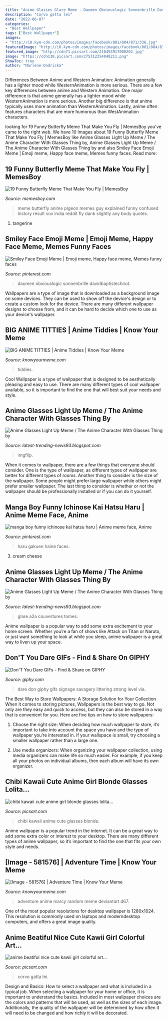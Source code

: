 ```yaml
---
title: "Anime Glasses Glare Meme - Daumen Obviouslogic Sonnenbrille Davidbaptistechirot"
description: "Corvo gatta lei"
date: "2022-06-07"
categories:
- "Best Wallpaper"
tags: ["Best Wallpaper"]
images:
- "http://i0.kym-cdn.com/photos/images/facebook/001/084/871/336.jpg"
featuredImage: "http://i0.kym-cdn.com/photos/images/facebook/001/084/871/336.jpg"
featured_image: "http://cdn71.picsart.com/210493917000202.jpg"
image: "https://cdn130.picsart.com/275312254048211.png"
ShowToc: true
author: "Marlene Ondricka"
---
```



Differences Between Anime and Western Animation: Animation generally has a lighter mood while WesternAnimation is more serious.
There are a few key differences between anime and Western Animation. One major difference is that anime generally has a lighter mood while WesternAnimation is more serious. Another big difference is that anime typically uses more animation than WesternAnimation. Lastly, anime often features characters that are more humorous than WestAnimation characters.

	

		
looking for 19 Funny Butterfly Meme That Make You Fly | MemesBoy you've came to the right web. We have 10 Images about 19 Funny Butterfly Meme That Make You Fly | MemesBoy like Anime Glasses Light Up Meme / The Anime Character With Glasses Thing by, Anime Glasses Light Up Meme / The Anime Character With Glasses Thing by and also Smiley Face Emoji Meme | Emoji meme, Happy face meme, Memes funny faces. Read more:
		
    
## 19 Funny Butterfly Meme That Make You Fly | MemesBoy

<img loading=lazy src="http://www.memesboy.com/wp-content/uploads/2018/10/Is-This-An-India-Butterfly-Meme.jpg" onerror="this.onerror=null;this.src='https://tse4.mm.bing.net/th?id=OIP.Jc2fgoFE2Bdo8YYl_-szbgHaHa&amp;pid=15.1';" alt="19 Funny Butterfly Meme That Make You Fly | MemesBoy">

_Source: memesboy.com_

>meme butterfly anime pigeon memes guy explained funny confused history result vox india reddit fly dank slightly any body quotes. 

	

1. tangerine 

    
## Smiley Face Emoji Meme | Emoji Meme, Happy Face Meme, Memes Funny Faces

<img loading=lazy src="https://i.pinimg.com/736x/96/44/6f/96446f417bfb462826a21e5acc2da02d.jpg" onerror="this.onerror=null;this.src='https://tse2.mm.bing.net/th?id=OIP.58PCkxEEtK_e-Vy88jN7vQHaJ3&amp;pid=15.1';" alt="Smiley Face Emoji Meme | Emoji meme, Happy face meme, Memes funny faces">

_Source: pinterest.com_

>daumen obviouslogic sonnenbrille davidbaptistechirot. 

	

Wallpapers are a type of image that is downloaded as a background image on some devices. They can be used to show off the device's design or to create a custom look for the device. There are many different wallpaper designs to choose from, and it can be hard to decide which one to use as your device's wallpaper.

    
## BIG ANIME TITTIES | Anime Tiddies | Know Your Meme

<img loading=lazy src="http://i0.kym-cdn.com/photos/images/facebook/001/084/871/336.jpg" onerror="this.onerror=null;this.src='https://tse3.mm.bing.net/th?id=OIP.cKTMC8DkTPdzGvOFBhnxSwHaHV&amp;pid=15.1';" alt="BIG ANIME TITTIES | Anime Tiddies | Know Your Meme">

_Source: knowyourmeme.com_

>tiddies. 

	

Cool Wallpaper is a type of wallpaper that is designed to be aesthetically pleasing and easy to use. There are many different types of cool wallpaper available, so it is important to find the one that will best suit your needs and style.

    
## Anime Glasses Light Up Meme / The Anime Character With Glasses Thing By

<img loading=lazy src="https://i.imgflip.com/435zut.jpg" onerror="this.onerror=null;this.src='https://tse1.mm.bing.net/th?id=OIP.lyR2bp-eYAP_mQbxoO6evgHaJg&amp;pid=15.1';" alt="Anime Glasses Light Up Meme / The Anime Character With Glasses Thing by">

_Source: latest-trending-news93.blogspot.com_

>imgflip. 

	

When it comes to wallpaper, there are a few things that everyone should consider. One is the type of wallpaper, as different types of wallpaper are better for different types of rooms. Another thing to consider is the size of the wallpaper. Some people might prefer large wallpaper while others might prefer smaller wallpaper. The last thing to consider is whether or not the wallpaper should be professionally installed or if you can do it yourself.

    
## Manga Boy Funny Ichinose Kai Hatsu Haru | Anime Meme Face, Anime

<img loading=lazy src="https://i.pinimg.com/736x/a2/d4/e1/a2d4e178be86df4ce52ca69b7e336bf2.jpg" onerror="this.onerror=null;this.src='https://tse1.mm.bing.net/th?id=OIP.ptFdkQpYeyRBcuKKKSVfFgAAAA&amp;pid=15.1';" alt="manga boy funny ichinose kai hatsu haru | Anime meme face, Anime">

_Source: pinterest.com_

>haru gakuen haine faces. 

	

3. cream cheese 

    
## Anime Glasses Light Up Meme / The Anime Character With Glasses Thing By

<img loading=lazy src="https://media1.tenor.com/images/c0ed2e6e33bcfe68de3e31a3e7d382da/tenor.gif?itemid=10669548" onerror="this.onerror=null;this.src='https://tse2.mm.bing.net/th?id=OIP.wO0ubjO8_mjePjGj59OC2gAAAA&amp;pid=15.1';" alt="Anime Glasses Light Up Meme / The Anime Character With Glasses Thing by">

_Source: latest-trending-news93.blogspot.com_

>glare a2a couvertures tomes. 

	

Anime wallpaper is a popular way to add some extra excitement to your home screen. Whether you’re a fan of shows like Attack on Titan or Naruto, or just want something to look at while you sleep, anime wallpaper is a great way to liven up your space.

    
## Don&#039;T You Dare GIFs - Find &amp; Share On GIPHY

<img loading=lazy src="https://media.giphy.com/media/3otPoQqrl8oggqDKg0/giphy.gif" onerror="this.onerror=null;this.src='https://tse4.mm.bing.net/th?id=OIP.f_N7MNNDD-kPTQvHthMFmAHaEK&amp;pid=15.1';" alt="Don&#039;T You Dare GIFs - Find &amp; Share on GIPHY">

_Source: giphy.com_

>dare don giphy gifs signage savagery littering strong level via. 

	

The Best Way to Store Wallpapers: A Storage Solution for Your Collection
When it comes to storing pictures, Wallpapers is the best way to go. Not only are they easy and quick to access, but they can also be stored in a way that is convenient for you. Here are five tips on how to store wallpapers:
1) Choose the right size: When deciding how much wallpaper to store, it’s important to take into account the space you have and the type of wallpaper you’re interested in. If your wallspace is small, try choosing a smaller wallpaper rather than a large one.

2) Use media organizers: When organizing your wallpaper collection, using media organizers can make life so much easier. For example, if you keep all your photos on individual albums, then each album will have its own organizer.

    
## Chibi Kawaii Cute Anime Girl Blonde Glasses Lolita...

<img loading=lazy src="https://cdn130.picsart.com/275312254048211.png" onerror="this.onerror=null;this.src='https://tse3.mm.bing.net/th?id=OIP.NRME8t1YszotxzFAvrOuCgAAAA&amp;pid=15.1';" alt="chibi kawaii cute anime girl blonde glasses lolita...">

_Source: picsart.com_

>chibi kawaii anime cute glasses blonde. 

	

Anime wallpaper is a popular trend in the internet. It can be a great way to add some extra color or interest to your desktop. There are many different types of anime wallpaper, so it’s important to find the one that fits your own style and needs.

    
## [Image - 581576] | Adventure Time | Know Your Meme

<img loading=lazy src="http://i0.kym-cdn.com/photos/images/newsfeed/000/581/576/d67.jpg" onerror="this.onerror=null;this.src='https://tse3.mm.bing.net/th?id=OIP.TnPRSjTaKwMtpQkka9YAwgHaD6&amp;pid=15.1';" alt="[Image - 581576] | Adventure Time | Know Your Meme">

_Source: knowyourmeme.com_

>adventure anime marcy random meme deviantart d67. 

	

One of the most popular resolutions for desktop wallpaper is 1280x1024. This resolution is commonly used on laptops and moderndesktop computers, and offers a great image quality.

    
## Anime Beatiful Nice Cute Kawii Girl Colorful Art...

<img loading=lazy src="http://cdn71.picsart.com/210493917000202.jpg" onerror="this.onerror=null;this.src='https://tse3.mm.bing.net/th?id=OIP.-AcIB4aTzt8VWF6F8xAFSAHaJ3&amp;pid=15.1';" alt="anime beatiful nice cute kawii girl colorful art...">

_Source: picsart.com_

>corvo gatta lei. 

	

Design and Basics: How to select a wallpaper and what is included in a typical job.
When selecting a wallpaper for your home or office, it is important to understand the basics. Included in most wallpaper choices are the colors and patterns that will be used, as well as the sizes of each image. Additionally, the quality of the wallpaper will be determined by how often it will need to be changed and how richly it will be decorated.

